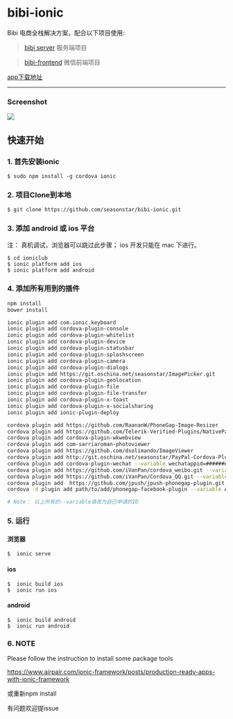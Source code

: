 # bibi-ionic

Bibi 电商全栈解决方案，配合以下项目使用:

> [bibi server](https://github.com/seasonstar/bibi) 服务端项目

> [bibi-frontend](https://github.com/seasonstar/bibi) 微信前端项目

[app下载地址](http://android.myapp.com/myapp/detail.htm?apkName=cn.maybi.ionicapp)

---------------------
### Screenshot
![](http://7xn6eu.com1.z0.glb.clouddn.com/ionicapp3.jpg)

## 快速开始

### 1. 首先安装ionic
    $ sudo npm install -g cordova ionic

### 2. 项目Clone到本地
    $ git clone https://github.com/seasonstar/bibi-ionic.git

### 3. 添加 android 或 ios 平台
注： 真机调试，浏览器可以跳过此步骤；
 ios 开发只能在 mac 下进行。

    $ cd ioniclub
    $ ionic platform add ios
    $ ionic platform add android

### 4. 添加所有用到的插件

```bash
npm install
bower install

ionic plugin add com.ionic.keyboard
ionic plugin add cordova-plugin-console
ionic plugin add cordova-plugin-whitelist
ionic plugin add cordova-plugin-device
ionic plugin add cordova-plugin-statusbar
ionic plugin add cordova-plugin-splashscreen
ionic plugin add cordova-plugin-camera
ionic plugin add cordova-plugin-dialogs
ionic plugin add https://git.oschina.net/seasonstar/ImagePicker.git
ionic plugin add cordova-plugin-geolocation
ionic plugin add cordova-plugin-file
ionic plugin add cordova-plugin-file-transfer
ionic plugin add cordova-plugin-x-toast
ionic plugin add cordova-plugin-x-socialsharing
ionic plugin add ionic-plugin-deploy

cordova plugin add https://github.com/RaananW/PhoneGap-Image-Resizer
cordova plugin add https://github.com/Telerik-Verified-Plugins/NativePageTransitions#0.6.2
cordova plugin add cordova-plugin-wkwebview
cordova plugin add com-sarriaroman-photoviewer
cordova plugin add https://github.com/dsolimando/ImageViewer
cordova plugin add http://git.oschina.net/seasonstar/PayPal-Cordova-Plugin
cordova plugin add cordova-plugin-wechat --variable wechatappid=########
cordova plugin add https://github.com/iVanPan/cordova_weibo.git --variable WEIBO_APP_ID=#######
cordova plugin add https://github.com/iVanPan/Cordova_QQ.git --variable QQ_APP_ID=#####
cordova plugin add  https://github.com/jpush/jpush-phonegap-plugin.git --variable API_KEY=######
cordova -d plugin add path/to/add/phonegap-facebook-plugin --variable APP_ID="####" --variable APP_NAME="####"

# Note： 以上所有的--variable请改为自己申请的ID
```

### 5. 运行
#### 浏览器
    $  ionic serve
#### ios
    $  ionic build ios
    $  ionic run ios
#### android
    $  ionic build android
    $  ionic run android


### 6. NOTE
Please follow the instruction
to install some package tools

https://www.airpair.com/ionic-framework/posts/production-ready-apps-with-ionic-framework

或重新npm install

有问题欢迎提issue
